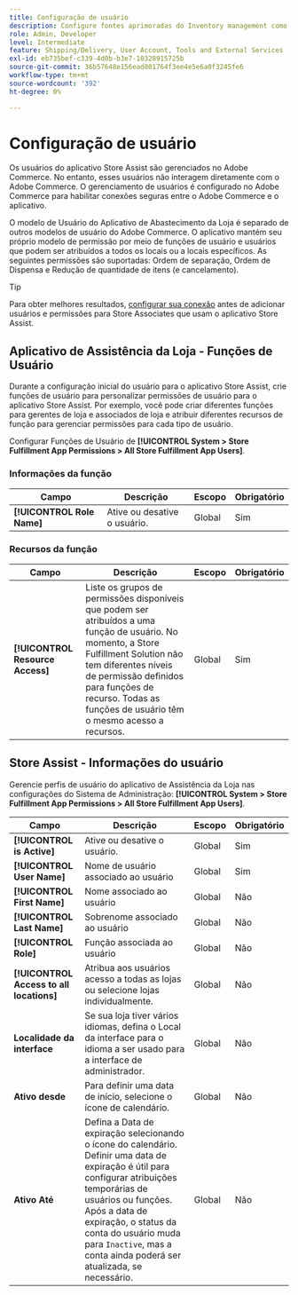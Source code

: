 ```yaml
---
title: Configuração de usuário
description: Configure fontes aprimoradas do Inventory management como lojas de comerciantes para dar suporte à solução Store Fulfillment para Adobe Commerce.
role: Admin, Developer
level: Intermediate
feature: Shipping/Delivery, User Account, Tools and External Services
exl-id: eb735bef-c339-4d0b-b3e7-10328915725b
source-git-commit: 36b57648e156ead801764f3ee4e5e6a0f3245fe6
workflow-type: tm+mt
source-wordcount: '392'
ht-degree: 0%

---
```


# Configuração de usuário

Os usuários do aplicativo Store Assist são gerenciados no Adobe Commerce. No entanto, esses usuários não interagem diretamente com o Adobe Commerce. O gerenciamento de usuários é configurado no Adobe Commerce para habilitar conexões seguras entre o Adobe Commerce e o aplicativo.

O modelo de Usuário do Aplicativo de Abastecimento da Loja é separado de outros modelos de usuário do Adobe Commerce. O aplicativo mantém seu próprio modelo de permissão por meio de funções de usuário e usuários que podem ser atribuídos a todos os locais ou a locais específicos. As seguintes permissões são suportadas: Ordem de separação, Ordem de Dispensa e Redução de quantidade de itens (e cancelamento).

>[!TIP]
>
>Para obter melhores resultados, [configurar sua conexão](connect-set-up-service.md) antes de adicionar usuários e permissões para Store Associates que usam o aplicativo Store Assist.

## Aplicativo de Assistência da Loja - Funções de Usuário

Durante a configuração inicial do usuário para o aplicativo Store Assist, crie funções de usuário para personalizar permissões de usuário para o aplicativo Store Assist. Por exemplo, você pode criar diferentes funções para gerentes de loja e associados de loja e atribuir diferentes recursos de função para gerenciar permissões para cada tipo de usuário.

Configurar Funções de Usuário de **[!UICONTROL System > Store Fulfillment App Permissions > All Store Fulfillment App Users]**.

### Informações da função

| **Campo** | **Descrição** | **Escopo** | **Obrigatório** |
|----------------------------|-------------------------|-----------|--------------|
| **[!UICONTROL Role Name]** | Ative ou desative o usuário. | Global | Sim |

### Recursos da função

| **Campo** | **Descrição** | **Escopo** | **Obrigatório** |
|----------------------------------|--------------------------------------------------------------------------------------------------------------------------------------------------------------------------------------------------------------------------------------------|-----------|--------------|
| **[!UICONTROL Resource Access]** | Liste os grupos de permissões disponíveis que podem ser atribuídos a uma função de usuário. No momento, a Store Fulfillment Solution não tem diferentes níveis de permissão definidos para funções de recurso. Todas as funções de usuário têm o mesmo acesso a recursos. | Global | Sim |

## Store Assist - Informações do usuário

Gerencie perfis de usuário do aplicativo de Assistência da Loja nas configurações do Sistema de Administração:  **[!UICONTROL System > Store Fulfillment App Permissions > All Store Fulfillment App Users]**.

| **Campo** | **Descrição** | **Escopo** | **Obrigatório** |
|------------------------------------------|-------------------------------------------------------------------------------------------------------------------------------------------------------------------------------------------------------------------------------------------------------------------------|-----------|--------------|
| **[!UICONTROL is Active]** | Ative ou desative o usuário. | Global | Sim |
| **[!UICONTROL User Name]** | Nome de usuário associado ao usuário | Global | Sim |
| **[!UICONTROL First Name]** | Nome associado ao usuário | Global | Não |
| **[!UICONTROL Last Name]** | Sobrenome associado ao usuário | Global | Não |
| **[!UICONTROL Role]** | Função associada ao usuário | Global | Não |
| **[!UICONTROL Access to all locations]** | Atribua aos usuários acesso a todas as lojas ou selecione lojas individualmente. | Global | Não |
| **Localidade da interface** | Se sua loja tiver vários idiomas, defina o Local da interface para o idioma a ser usado para a interface de administrador. | Global | Não |
| **Ativo desde** | Para definir uma data de início, selecione o ícone de calendário. | Global | Não |
| **Ativo Até** | Defina a Data de expiração selecionando o ícone do calendário. Definir uma data de expiração é útil para configurar atribuições temporárias de usuários ou funções. Após a data de expiração, o status da conta do usuário muda para `Inactive`, mas a conta ainda poderá ser atualizada, se necessário. | Global | Não |
